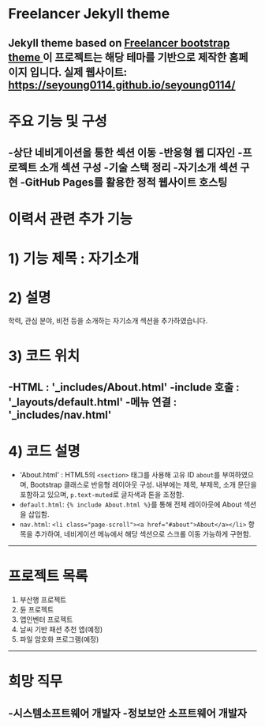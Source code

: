 
Freelancer Jekyll theme  
=========================

Jekyll theme based on [Freelancer bootstrap theme ](http://startbootstrap.com/template-overviews/freelancer/)
이 프로젝트는 해당 테마를 기반으로 제작한 홈페이지 입니다.
실제 웹사이트: https://seyoung0114.github.io/seyoung0114/
---

# 주요 기능 및 구성
-상단 네비게이션을 통한 섹션 이동
-반응형 웹 디자인
-프로젝트 소개 섹션 구성
-기술 스택 정리
-자기소개 섹션 구현
-GitHub Pages를 활용한 정적 웹사이트 호스팅
---

# 이력서 관련 추가 기능
# 1) 기능 제목 : 자기소개
# 2) 설명
학력, 관심 분야, 비전 등을 소개하는 자기소개 섹션을 추가하였습니다.

# 3) 코드 위치
-HTML : '_includes/About.html'
-include 호출 : '_layouts/default.html'
-메뉴 연결 : '_includes/nav.html'
---

# 4) 코드 설명
- 'About.html' : HTML5의 `<section>` 태그를 사용해 고유 ID `about`를 부여하였으며, Bootstrap 클래스로 반응형 레이아웃 구성. 내부에는 제목, 부제목, 소개 문단을 포함하고 있으며, `p.text-muted`로 글자색과 톤을 조정함.
- `default.html`: `{% include About.html %}`를 통해 전체 레이아웃에 About 섹션을 삽입함.
- `nav.html`: `<li class="page-scroll"><a href="#about">About</a></li>` 항목을 추가하여, 네비게이션 메뉴에서 해당 섹션으로 스크롤 이동 가능하게 구현함.
---

# 프로젝트 목록
1. 부산행 프로젝트
2. 듄 프로젝트
3. 앱인벤터 프로젝트
4. 날씨 기반 패션 추천 앱(예정)
5. 파일 암호화 프로그램(예정)
---

# 희망 직무
-시스템소프트웨어 개발자
-정보보안 소프트웨어 개발자
---
